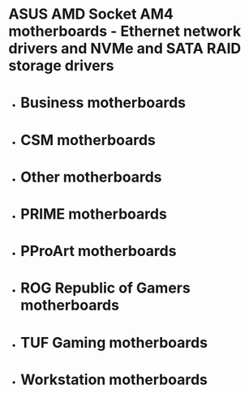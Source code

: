 # ASUS AMD Socket AM4 motherboards - Ethernet network drivers and NVMe and SATA RAID storage drivers

 - # Business motherboards
 - # CSM motherboards
 - # Other motherboards
 - # PRIME motherboards
 - # PProArt motherboards
 - # ROG Republic of Gamers motherboards
 - # TUF Gaming motherboards
 - # Workstation motherboards
